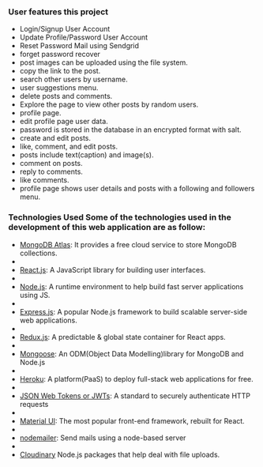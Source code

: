 
 ### **User** features this project

- Login/Signup User Account
- Update Profile/Password User Account
- Reset Password Mail using Sendgrid
- forget password recover
- post images can be uploaded using the file system.
- copy the link to the post.
- search other users by username.
- user suggestions menu.
- delete posts and comments.
- Explore the page to view other posts by random users.
- profile page.
- edit profile page user data.
- password is stored in the database in an encrypted format with salt.
- create and edit posts.
- like, comment, and edit posts.
- posts include text(caption) and image(s).
- comment on posts.
- reply to comments.
- like comments.
- profile page shows user details and posts with a following and followers menu.


### **Technologies** Used Some of the technologies used in the development of this web application are as follow: 
- [MongoDB Atlas](https://www.mongodb.com/cloud/atlas): It provides a free cloud service to store MongoDB collections.
- 
- [React.js](https://reactjs.org/): A JavaScript library for building user interfaces.
- 
- [Node.js](https://nodejs.org/en/): A runtime environment to help build fast server applications using JS.
- 
- [Express.js](https://expressjs.com/): A popular Node.js framework to build scalable server-side web applications.
- 
- [Redux.js](https://redux.js.org/): A predictable & global state container for React apps.
- 
- [Mongoose](https://mongoosejs.com/): An ODM(Object Data Modelling)library for MongoDB and Node.js
- 
- [Heroku](http://heroku.com/): A platform(PaaS) to deploy full-stack web applications for free.
- 
- [JSON Web Tokens or JWTs](https://jwt.io/): A standard to securely authenticate HTTP requests
- 
- [Material UI](https://mui.com/material-ui/getting-started/installation/): The most popular front-end framework, rebuilt for React.
- 
- [nodemailer](https://nodemailer.com/about/): Send mails using a node-based server
- 
- [Cloudinary](https://www.npmjs.com/package/cloudinary) Node.js packages that help deal with file uploads.

